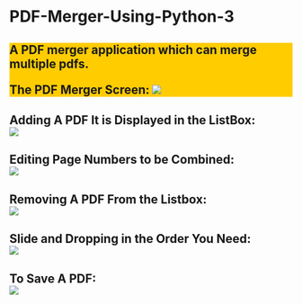 # PDF-Merger-Using-Python-3

<h2 style="background-color:#ffcc00;">A PDF merger application which can merge multiple pdfs.</button>

 The PDF Merger Screen:
  ![](Project-Images/Output%20ScreenShots/0001.JPG)


<h2> Adding A PDF It is Displayed in the ListBox:<br>
<img src="https://github.com/reuben21/Project-Images/blob/master/Output%20ScreenShots/Adding%20A%20PDF.gif"/>
</h2>
<h2>Editing Page Numbers to be Combined:<br>
<img src="https://github.com/reuben21/Project-Images/blob/master/Output%20ScreenShots/EditPageNumber.gif"/>
</h2>
<h2>Removing A PDF From the Listbox:<br>
<img src="https://github.com/reuben21/Project-Images/blob/master/Output%20ScreenShots/EditPageNumber.gif"/>
</h2>
<h2>Slide and Dropping in the Order You Need:<br>
<img src="https://github.com/reuben21/Project-Images/blob/master/Output%20ScreenShots/SlideAndDrop.gif" />
</h2>
<h2>To Save A PDF:<br>
<img src="https://github.com/reuben21/Project-Images/blob/master/Output%20ScreenShots/SavePDF.gif"/>
</h2>
